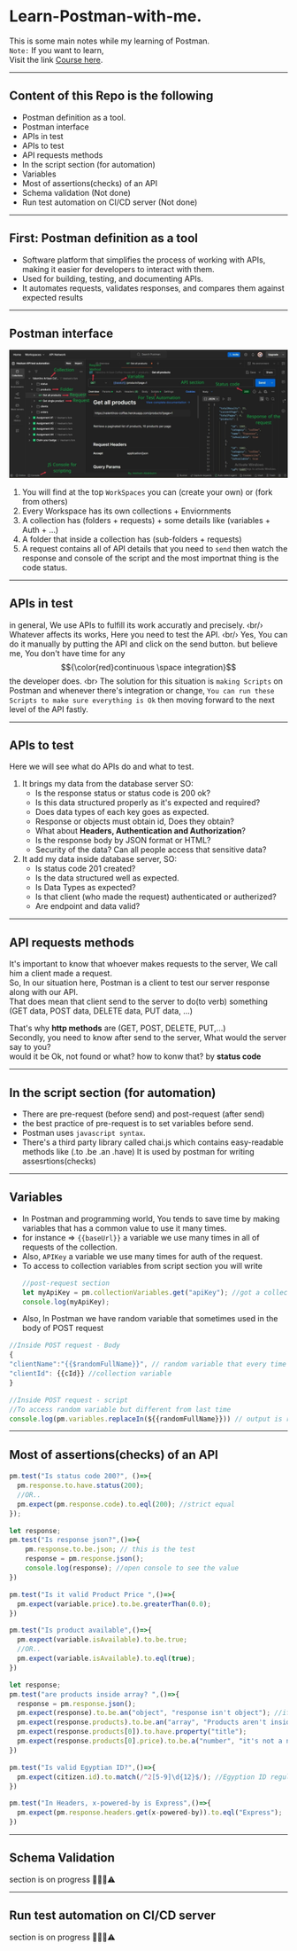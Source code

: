 # Learn-Postman-with-me.
This is some main notes while my learning of Postman. <br/>
`Note:` If you want to learn, <br/>
Visit the link
<a href="https://www.youtube.com/watch?v=zp5Jh2FIpF0">Course here</a>.

---
## Content of this Repo is the following
- Postman definition as a tool.
- Postman interface
- APIs in test
- APIs to test
- API requests methods
- In the script section (for automation)
- Variables
- Most of assertions(checks) of an API
- Schema validation (Not done)
- Run test automation on CI/CD server (Not done)

---
## First: Postman definition as a tool
- Software platform that simplifies the process of working with APIs, making it easier for developers to interact with them.
- Used for building, testing, and documenting APIs.
- It automates requests, validates responses, and compares them against expected results

---
## Postman interface

![interface](interface.jpg)


1. You will find at the top `WorkSpaces` you can (create your own) or (fork from others)  
2. Every Workspace has its own collections + Enviornments 
3. A collection has (folders + requests) + some details like (variables + Auth + ...)
4. A folder that inside a collection has (sub-folders + requests)
5. A request contains all of API details that you need to `send` then watch the response and console of the script and the most importnat thing is  the code status.

---
## APIs in test
in general, We use APIs to fulfill its work accuratly and precisely. ‹br/›
Whatever affects its works, Here you need to test the API. ‹br/›
Yes, You can do it manually by putting the API and click on the send button.
but believe me, You don't have time for any $${\color{red}continuous \space integration}$$ the developer does. 
 ‹br› 
The solution for this situation is `making Scripts` on Postman and whenever there's integration or change, `You can run these Scripts to make sure everything is Ok` then moving forward to the next level of the API fastly.

---
## APIs to test
Here we will see what do APIs do and what to test.
1. It brings my data from the database server SO:
   - Is the response status or status code is 200 ok?
   - Is this data structured properly as it's expected and required?
   - Does data types of each key goes as expected.
   - Response or objects must obtain id, Does they obtain?
   - What about <b>Headers, Authentication and Authorization</b>?
   - Is the response body by JSON format or HTML?
   - Security of the data? Can all people access that sensitive data?
2. It add my data inside database server, SO:
   - Is status code 201 created?
   - Is the data structured well as expected.
   - Is Data Types as expected?
   - Is that client (who made the request) authenticated or autherized?
   - Are endpoint and data valid?
---

## API requests methods

It's important to know that whoever makes requests to the server, We call him a client made a request. <br/> 
So, In our situation here, Postman is a client to test our server response along with our API.<br/>
That does mean that client send to the server to do(to verb) something (GET data, POST data, DELETE data, PUT data, ...) <br/>

That's why <b>http methods</b> are (GET, POST, DELETE, PUT,...)<br/>
Secondly, you need to know after send to the server, What would the server say to you?<br/>
would it be Ok, not found or what? how to konw that? by <b>status code</b>

---
## In the script section (for automation)
- There are pre-request (before send) and post-request (after send)
- the best practice of pre-request is to set variables before send.
- Postman uses `javascript syntax`.
- There's a third party library called chai.js which contains easy-readable methods like (.to .be  .an .have)
It is used by postman for writing assesrtions(checks)
---
## Variables
- In Postman and programming world, You tends to save time by making variables that has a common value to use it many times.
- for instance => `{{baseUrl}}` a variable we use many times in all of requests of the collection.
- Also, `APIKey` a variable we use many times for auth of the request.
- To access to collection variables from script section you will write
  ```javascript
  //post-request section
  let myApiKey = pm.collectionVariables.get("apiKey"); //got a collection variable value
  console.log(myApiKey);
  ```
- Also, In Postman we have random variable that sometimes used in the body of POST request
```javascript
//Inside POST request - Body
{
"clientName":"{{$randomFullName}}", // random variable that every time used will change
"clientId": {{cId}} //collection variable
}
```
```javascript
//Inside POST request - script
//To access random variable but different from last time
console.log(pm.variables.replaceIn(${{randomFullName}})) // output is random name
```
---
## Most of assertions(checks) of an API
```javascript
pm.test("Is status code 200?", ()=>{
  pm.response.to.have.status(200);
  //OR..
  pm.expect(pm.response.code).to.eql(200); //strict equal
});
```
```javascript
let response;
pm.test("Is response json?",()=>{
    pm.response.to.be.json; // this is the test
    response = pm.response.json();
    console.log(response); //open console to see the value
})
```
```javascript
pm.test("Is it valid Product Price ",()=>{
  pm.expect(variable.price).to.be.greaterThan(0.0);
})
```
```javascript
pm.test("Is product available",()=>{
  pm.expect(variable.isAvailable).to.be.true;
  //OR..
  pm.expect(variable.isAvailable).to.eql(true);
})
```
```javascript
let response;
pm.test("are products inside array? ",()=>{
  response = pm.response.json();
  pm.expect(response).to.be.an("object", "response isn't object"); //if err you will find response isn't object
  pm.expect(response.products).to.be.an("array", "Products aren't inside array"); //if err You will find=> Products aren't inside array
  pm.expect(response.products[0]).to.have.property("title");
  pm.expect(response.products[0].price).to.be.a("number", "it's not a number");
})
```
```javascript
pm.test("Is valid Egyptian ID?",()=>{
  pm.expect(citizen.id).to.match(/^2[5-9]\d{12}$/); //Egyption ID regular expression
})
```
```javascript
pm.test("In Headers, x-powered-by is Express",()=>{
  pm.expect(pm.response.headers.get(x-powered-by)).to.eql("Express");
})
```
---
## Schema Validation
section is on progress 👷🏾‍♂️⚠️

---
## Run test automation on CI/CD server
section is on progress 👷🏾‍♂️⚠️
